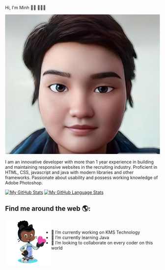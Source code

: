 Hi, I'm Minh 👋🏾 👩🏾‍💻

<img alt="avatar" src="/avatar-ai.jpg"/>

I am an innovative developer with more than 1 year experience in building and maintaining responsive websites in the recruiting industry. Proficient in HTML, CSS, javascript and java with modern libraries and other frameworks. Passionate about usability and possess working knowledge of Adobe Photoshop. 

[![My GitHub Stats](https://github-readme-stats.vercel.app/api/?username=SuperDMWebDev&count_private=true&theme=tokyonight&showicons=true)]()
[![My GitHub Language Stats](https://github-readme-stats.vercel.app/api/top-langs/?username=SuperDMWebDev&langs_count=5&theme=tokyonight)]()



## Find me around the web 🌎:

<a href="https://github.com/SuperDMWebDev">
<img src="./avatar.gif" alt="gif" align="left" width="150" height="150"/>
</a>

<br/>

- 🔭 I’m currently working on KMS Technology
- 🌱 I’m currently learning Java
- 👯 I’m looking to collaborate on every coder on this world




